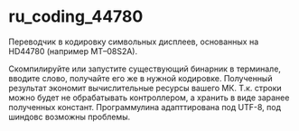 # ru_coding_44780
 Переводчик в кодировку символьных дисплеев, основанных на HD44780 (например МТ–08S2A).

 Скомпилируйте или запустите существующий бинарник в терминале, вводите слово, получайте его же в нужной кодировке. Полученный результат экономит вычислительные ресурсы вашего МК. Т.к. строки можно будет не обрабатывать контроллером, а хранить в виде заранее полученных констант. Программулина адапттирована под UTF-8, под шиндовс возможны проблемы.
